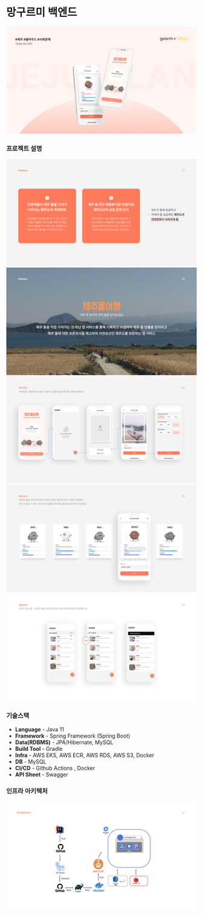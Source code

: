 # 망구르미 백엔드

![](docs/01.png)

### 프로젝트 설명

![](docs/3.png)
![](docs/4.png)
![](docs/5.png)
![](docs/6.png)
![](docs/7.png)

### 기술스택
- **Language** - Java 11
- **Framework** - Spring Framework (Spring Boot)
- **Data(RDBMS)** - JPA/Hibernate, MySQL
- **Build Tool** - Gradle
- **Infra** - AWS EKS, AWS ECR, AWS RDS, AWS S3, Docker
- **DB** - MySQL
- **CI/CD** - Github Actions , Docker
- **API Sheet** - Swagger

### 인프라 아키텍처

![](docs/8.png)
